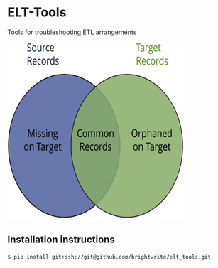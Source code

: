 # ELT-Tools

Tools for troubleshooting ETL arrangements

[comment]: <> ( ![alt text]\(images/source-target-venn.svg?raw=true\) )
<img src="images/source-target-venn.svg" alt="source-target-records-venn" width="400" height="400">


## Installation instructions

```shell
$ pip install git+ssh://git@github.com/brightwrite/elt_tools.git
```

